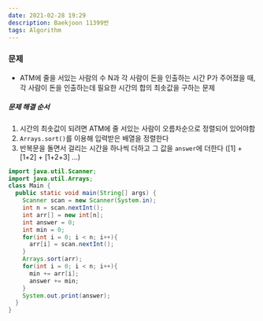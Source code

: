 ```yaml
---
date: 2021-02-28 19:29
description: Baekjoon 11399번
tags: Algorithm
---
```


### 문제
* ATM에 줄을 서있는 사람의 수 N과 각 사람이 돈을 인출하는 시간 P가 주어졌을 때, 각 사람이 돈을 인출하는데 필요한 시간의 합의 최솟값을 구하는 문제

##### 문제 해결 순서
1. 시간의 최솟값이 되려면 ATM에 줄 서있는 사람이 오름차순으로 정렬되어 있어야함
2. `Arrays.sort()`를 이용해 입력받은 배열을 정렬한다
3. 반복문을 돌면서 걸리는 시간을 하나씩 더하고 그 값을 `answer`에 더한다 ([1] + [1+2] + [1+2+3] ...)

```java
import java.util.Scanner;
import java.util.Arrays;
class Main {
  public static void main(String[] args) {
    Scanner scan = new Scanner(System.in);
    int n = scan.nextInt();
    int arr[] = new int[n];
    int answer = 0;
    int min = 0;
    for(int i = 0; i < n; i++){
      arr[i] = scan.nextInt();
    }
    Arrays.sort(arr);
    for(int i = 0; i < n; i++){
      min += arr[i];
      answer += min;
    }
    System.out.print(answer);
  }
}
```
